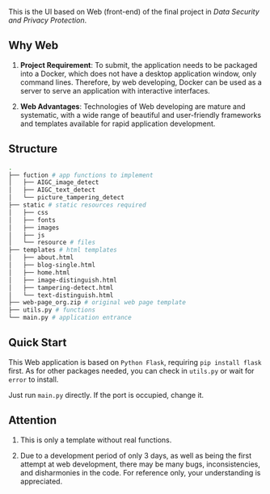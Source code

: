 This is the UI based on Web (front-end) of the final project in *Data Security and Privacy Protection*.

## Why Web

1. **Project Requirement**: To submit, the application needs to be packaged into a Docker, which does not have a desktop application window, only command lines. Therefore, by web developing, Docker can be used as a server to serve an application with interactive interfaces.

2. **Web Advantages**: Technologies of Web developing are mature and systematic, with a wide range of beautiful and user-friendly frameworks and templates available for rapid application development.

## Structure

```bash
.
├── fuction # app functions to implement
│   ├── AIGC_image_detect
│   ├── AIGC_text_detect
│   └── picture_tampering_detect
├── static # static resources required
│   ├── css
│   ├── fonts
│   ├── images
│   ├── js
│   └── resource # files
├── templates # html templates
│   ├── about.html
│   ├── blog-single.html
│   ├── home.html
│   ├── image-distinguish.html
│   ├── tampering-detect.html
│   └── text-distinguish.html
├── web-page_org.zip # original web page template
├── utils.py # functions
└── main.py # application entrance
```

## Quick Start

This Web application is based on `Python Flask`, requiring `pip install flask` first. As for other packages needed, you can check in `utils.py` or wait for `error` to install.

Just run `main.py` directly. If the port is occupied, change it.

## Attention

1. This is only a template without real functions.

2. Due to a development period of only 3 days, as well as being the first attempt at web development, there may be many bugs, inconsistencies, and disharmonies in the code. For reference only, your understanding is appreciated.
